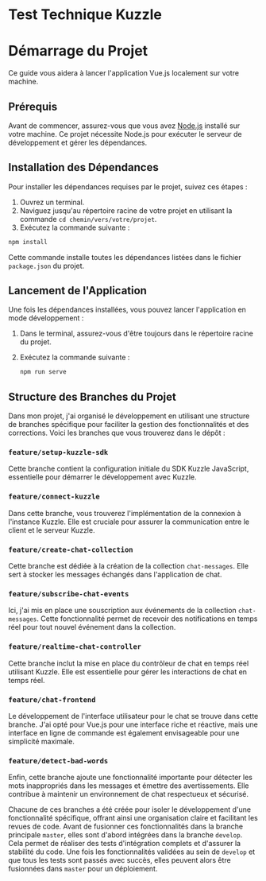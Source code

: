 # Test Technique Kuzzle

# Démarrage du Projet

Ce guide vous aidera à lancer l'application Vue.js localement sur votre machine.

## Prérequis

Avant de commencer, assurez-vous que vous avez [Node.js](https://nodejs.org/) installé sur votre machine. Ce projet nécessite Node.js pour exécuter le serveur de développement et gérer les dépendances.

## Installation des Dépendances

Pour installer les dépendances requises par le projet, suivez ces étapes :

1. Ouvrez un terminal.
2. Naviguez jusqu'au répertoire racine de votre projet en utilisant la commande `cd chemin/vers/votre/projet`.
3. Exécutez la commande suivante :

```bash
npm install
```

Cette commande installe toutes les dépendances listées dans le fichier `package.json` du projet.

## Lancement de l'Application

Une fois les dépendances installées, vous pouvez lancer l'application en mode développement :

1. Dans le terminal, assurez-vous d'être toujours dans le répertoire racine du projet.
2. Exécutez la commande suivante :

   ```bash
   npm run serve
   ```


## Structure des Branches du Projet

Dans mon projet, j'ai organisé le développement en utilisant une structure de branches spécifique pour faciliter la gestion des fonctionnalités et des corrections. Voici les branches que vous trouverez dans le dépôt :

### `feature/setup-kuzzle-sdk`
Cette branche contient la configuration initiale du SDK Kuzzle JavaScript, essentielle pour démarrer le développement avec Kuzzle.

### `feature/connect-kuzzle`
Dans cette branche, vous trouverez l'implémentation de la connexion à l'instance Kuzzle. Elle est cruciale pour assurer la communication entre le client et le serveur Kuzzle.

### `feature/create-chat-collection`
Cette branche est dédiée à la création de la collection `chat-messages`. Elle sert à stocker les messages échangés dans l'application de chat.

### `feature/subscribe-chat-events`
Ici, j'ai mis en place une souscription aux événements de la collection `chat-messages`. Cette fonctionnalité permet de recevoir des notifications en temps réel pour tout nouvel événement dans la collection.

### `feature/realtime-chat-controller`
Cette branche inclut la mise en place du contrôleur de chat en temps réel utilisant Kuzzle. Elle est essentielle pour gérer les interactions de chat en temps réel.

### `feature/chat-frontend`
Le développement de l'interface utilisateur pour le chat se trouve dans cette branche. J'ai opté pour Vue.js pour une interface riche et réactive, mais une interface en ligne de commande est également envisageable pour une simplicité maximale.

### `feature/detect-bad-words`
Enfin, cette branche ajoute une fonctionnalité importante pour détecter les mots inappropriés dans les messages et émettre des avertissements. Elle contribue à maintenir un environnement de chat respectueux et sécurisé.

Chacune de ces branches a été créée pour isoler le développement d'une fonctionnalité spécifique, offrant ainsi une organisation claire et facilitant les revues de code. Avant de fusionner ces fonctionnalités dans la branche principale `master`, elles sont d'abord intégrées dans la branche `develop`. Cela permet de réaliser des tests d'intégration complets et d'assurer la stabilité du code. Une fois les fonctionnalités validées au sein de `develop` et que tous les tests sont passés avec succès, elles peuvent alors être fusionnées dans `master` pour un déploiement.
